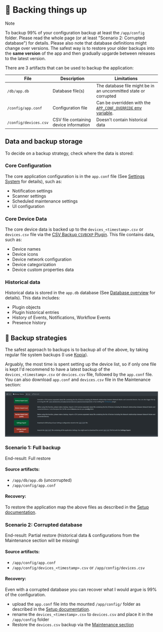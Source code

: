 # 💾 Backing things up

> [!NOTE]
> To backup 99% of your configuration backup at least the `/app/config` folder. Please read the whole page (or at least "Scenario 2: Corrupted database") for details.
> Please also note that database definitions might change over versions. The safest way is to restore your older backups into the **same version** of the app and then gradually upgarde between releases to the latest version.

There are 3 artifacts that can be used to backup the application:

| File                  | Description                   | Limitations                   |
|-----------------------|-------------------------------|-------------------------------|
| `/db/app.db`       | Database file(s)  | The database file might be in an uncommitted state or corrupted |
| `/config/app.conf` | Configuration file |  Can be overridden with the [`APP_CONF_OVERRIDE` env variable](https://github.com/jokob-sk/NetAlertX/tree/main/dockerfiles#docker-environment-variables).  |
| `/config/devices.csv`  | CSV file containing device information |     Doesn't contain historical data        |

## Data and backup storage

To decide on a backup strategy, check where the data is stored:

### Core Configuration

The core application configuration is in the `app.conf` file (See [Settings System](./SETTINGS_SYSTEM.md) for details), such as:

- Notification settings
- Scanner settings
- Scheduled maintenance settings
- UI configuration

### Core Device Data

The core device data is backed up to the `devices_<timestamp>.csv` or `devices.csv` file via the [CSV Backup `CSVBCKP` Plugin](https://github.com/jokob-sk/NetAlertX/tree/main/front/plugins/csv_backup). This file contains data, such as:

- Device names
- Device icons
- Device network configuration
- Device categorization 
- Device custom properties data

### Historical data

Historical data is stored in the `app.db` database (See [Database overview](./DATABASE.md) for details). This data includes:

- Plugin objects
- Plugin historical entries
- History of Events, Notifications, Workflow Events
- Presence history

## 🧭 Backup strategies

The safest approach to backups is to backup all of the above, by taking regular file system backups (I use [Kopia](https://github.com/kopia/kopia)). 

Arguably, the most time is spent setting up the device list, so if only one file is kept I'd recommend to have a latest backup of the `devices_<timestamp>.csv` or `devices.csv` file, followed by the `app.conf` file. You can also download `app.conf` and `devices.csv` file in the Maintenance section:

![Backup and Restore Section in Maintenance](./img/BACKUPS/Maintenance_Backup_Restore.png)

### Scenario 1: Full backup

End-result: Full restore

#### Source artifacts:

- `/app/db/app.db` (uncorrupted)
- `/app/config/app.conf`

#### Recovery:

To restore the application map the above files as described in the [Setup documentation](https://github.com/jokob-sk/NetAlertX/blob/main/dockerfiles/README.md#docker-paths). 


### Scenario 2: Corrupted database

End-result: Partial restore (historical data & configurations from the Maintenance section will be missing)

#### Source artifacts:

- `/app/config/app.conf`
- `/app/config/devices_<timestamp>.csv` or `/app/config/devices.csv`

#### Recovery:

Even with a corrupted database you can recover what I would argue is 99% of the configuration. 

- upload the `app.conf` file into the mounted `/app/config/` folder as described in the [Setup documentation](https://github.com/jokob-sk/NetAlertX/blob/main/dockerfiles/README.md#docker-paths).
- rename the `devices_<timestamp>.csv` to `devices.csv` and place it in the `/app/config` folder
- Restore the `devices.csv` backup via the [Maintenance section](./DEVICES_BULK_EDITING.md)


